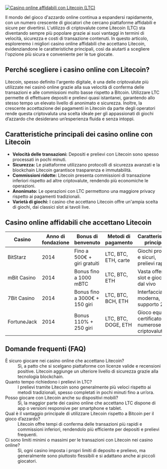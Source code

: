 [![Casino online affidabili con Litecoin (LTC)](https://123-caf.pages.dev/gitsignup.png)](https://vrmoo.ru/Bt82HjjY)

<p>Il mondo del gioco d'azzardo online continua a espandersi rapidamente, con un numero crescente di giocatori che cercano piattaforme affidabili e sicure per divertirsi. L'utilizzo di criptovalute come Litecoin (LTC) sta diventando sempre più popolare grazie ai suoi vantaggi in termini di velocità, sicurezza e costi di transazione contenuti. In questo articolo, esploreremo i migliori casino online affidabili che accettano Litecoin, evidenziandone le caratteristiche principali, così da aiutarti a scegliere l'opzione più sicura e conveniente per le tue giocate.</p>  <h2>Perché scegliere i casino online con Litecoin?</h2> <p>Litecoin, spesso definito l'argento digitale, è una delle criptovalute più utilizzate nei casinò online grazie alla sua velocità di conferma delle transazioni e alle commissioni molto basse rispetto a Bitcoin. Utilizzare LTC permette di effettuare depositi e prelievi quasi istantanei, garantendo allo stesso tempo un elevato livello di anonimato e sicurezza. Inoltre, la crescente accettazione dei pagamenti in Litecoin da parte degli operatori rende questa criptovaluta una scelta ideale per gli appassionati di giochi d’azzardo che desiderano un’esperienza fluida e senza intoppi.</p>  <h2>Caratteristiche principali dei casino online con Litecoin</h2> <ul> <li><strong>Velocità delle transazioni:</strong> Depositi e prelievi con Litecoin sono spesso processati in pochi minuti.</li> <li><strong>Sicurezza:</strong> Le piattaforme utilizzano protocolli di sicurezza avanzati e la blockchain Litecoin garantisce trasparenza e immutabilità.</li> <li><strong>Commissioni ridotte:</strong> Litecoin presenta commissioni di transazione inferiori rispetto ad altre criptovalute, rendendo più economiche le operazioni.</li> <li><strong>Anonimato:</strong> Le operazioni con LTC permettono una maggiore privacy rispetto ai pagamenti tradizionali.</li> <li><strong>Varietà di giochi:</strong> I casino che accettano Litecoin offre un'ampia scelta di giochi, dai classici slot ai tavoli live.</li> </ul>  <h2>Casino online affidabili che accettano Litecoin</h2> <table>   <thead>     <tr>       <th>Casino</th>       <th>Anno di fondazione</th>       <th>Bonus di benvenuto</th>       <th>Metodi di pagamento</th>       <th>Caratteristiche principali</th>     </tr>   </thead>   <tbody>     <tr>       <td>BitStarz</td>       <td>2014</td>       <td>Fino a 500€ + giri gratuiti</td>       <td>LTC, BTC, ETH, carte</td>       <td>Giochi provati e sicuri, prelievi rapidi</td>     </tr>     <tr>       <td>mBit Casino</td>       <td>2014</td>       <td>Bonus fino a 1000 mBTC</td>       <td>LTC, BTC, ETH</td>       <td>Vasta offerta di slot e giochi dal vivo</td>     </tr>     <tr>       <td>7Bit Casino</td>       <td>2014</td>       <td>Bonus fino a 3000€ + 150 giri</td>       <td>LTC, BTC, BCH, ETH</td>       <td>Interfaccia moderna, supporto 24/7</td>     </tr>     <tr>       <td>FortuneJack</td>       <td>2014</td>       <td>Bonus 110% + 250 giri</td>       <td>LTC, BTC, DOGE, ETH</td>       <td>Gioco equo certificato, numerose criptovalute</td>     </tr>   </tbody> </table>  <h2>Domande frequenti (FAQ)</h2> <dl>   <dt>È sicuro giocare nei casino online che accettano Litecoin?</dt>   <dd>Sì, a patto che si scelgano piattaforme con licenze valide e recensioni positive. Litecoin aggiunge un ulteriore livello di sicurezza grazie alla tecnologia blockchain.</dd>    <dt>Quanto tempo richiedono i prelievi in LTC?</dt>   <dd>I prelievi tramite Litecoin sono generalmente più veloci rispetto ai metodi tradizionali, spesso completati in pochi minuti fino a un’ora.</dd>    <dt>Posso giocare con Litecoin anche su dispositivi mobili?</dt>   <dd>Sì, la maggior parte dei casino online che accettano LTC dispone di app o versioni responsive per smartphone e tablet.</dd>    <dt>Qual è il vantaggio principale di utilizzare Litecoin rispetto a Bitcoin per il gioco d’azzardo?</dt>   <dd>Litecoin offre tempi di conferma delle transazioni più rapidi e commissioni inferiori, rendendolo più efficiente per depositi e prelievi frequenti.</dd>    <dt>Ci sono limiti minimi o massimi per le transazioni con Litecoin nei casino online?</dt>   <dd>Sì, ogni casino imposta i propri limiti di deposito e prelievo, ma generalmente sono piuttosto flessibili e si adattano anche ai piccoli giocatori.</dd> </dl>